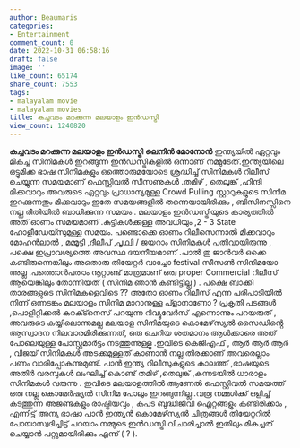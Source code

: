 ```yaml
---
author: Beaumaris
categories:
- Entertainment
comment_count: 0
date: 2022-10-31 06:58:16
draft: false
image: ''
like_count: 65174
share_count: 7553
tags:
- malayalam movie
- malayalam movies
title: കച്ചവടം മറക്കുന്ന മലയാളം ഇൻഡസ്ട്രി
view_count: 1240820
---
```


**കച്ചവടം മറക്കുന്ന മലയാളം ഇൻഡസ്ട്രി** **ലെനിൻ മോനോൻ** ഇന്ത്യയിൽ ഏറ്റവും മികച്ച സിനിമകൾ ഇറങ്ങുന്ന ഇൻഡസ്ട്രികളിൽ ഒന്നാണ് നമ്മുടേത്.ഇന്ത്യയിലെ ഒട്ടുമിക്ക ഭാഷ സിനിമകളും ഒത്തൊരുമയോടെ ശ്രദ്ധിച്ച് സിനിമകൾ റിലീസ് ചെയ്യുന്ന സമയമാണ് ഫെസ്റ്റിവൽ സീസണുകൾ .തമിഴ് , തെലുങ്ക് ,ഹിന്ദി മിക്കവാറും അവരുടെ ഏറ്റവും പ്രാധാന്യമുള്ള Crowd Pulling സ്റ്റാറുകളുടെ സിനിമ ഇറക്കുന്നതും മിക്കവാറും ഇതേ സമയങ്ങളിൽ തന്നെയായിരിക്കും , ബിസിനസ്സിനെ നല്ല രീതിയിൽ ബാധിക്കുന്ന സമയം . മലയാളം ഇൻഡസ്ട്രിയുടെ കാര്യത്തിൽ അത് ഓണം സമയമാണ് .കുട്ടികൾക്കുള്ള അവധിയും ,2 - 3 State ഹോളീഡേയ്സുമുള്ള സമയം. പണ്ടൊക്കെ ഓണം റിലീസെന്നാൽ മിക്കവാറും മോഹൻലാൽ , മമ്മൂട്ടി ,ദീലീപ് ,പൃഥ്വി / ജയറാം സിനിമകൾ പതിവായിരുന്നു , പക്ഷെ ഇപ്രാവശ്യത്തെ അവസ്ഥ ദയനീയമാണ് .പാൽ തു ജാൻവർ ഒക്കെ കണ്ടിരുന്നെങ്കിലും അതൊരു തിയേറ്റർ വാച്ചോ festival സീസൺ സിനിമയോ അല്ല .പത്തൊൻപതാം നൂറ്റാണ്ട് മാത്രമാണ് ഒരു proper Commercial റിലീസ് ആയെങ്കിലും തോന്നിയത് ( സിനിമ ഞാൻ കണ്ടിട്ടില്ല ) . പക്ഷെ ബാക്കി താരങ്ങളുടെ സിനിമകളെവിടെ ?? അതോ ഓണം റിലീസ് എന്ന പരിപാടിയിൽ നിന്ന് ഒന്നടങ്കം മലയാളം സിനിമ മാറാനുള്ള പ്ളാനാണോ ? പ്രകൃതി പടങ്ങൾ ,പൊളിറ്റിക്കൽ കറക്ട്നെസ് പറയുന്ന റിവ്യൂവേർസ് എന്നൊന്നും പറയരുത് , അവരുടെ കയ്യിലൊന്നുമല്ല മലയാള സിനിമയുടെ കൊമേഴ്‌സ്യൽ സൈഡിൻ്റെ ആസ്വാദന നിലവാരമിരിക്കുന്നത്, ഒരു ചെറിയ ശതമാനം ആൾക്കാരെ അത് പോലെയുള്ള പോസ്റ്റമാർട്ടം നടത്തുന്നുള്ളൂ .ഇവിടെ കെജിഎഫ് , ആർ ആർ ആർ , വിജയ് സിനിമകൾ അടക്കമുള്ളത് കാണാൻ നല്ല തിരക്കാണ് അവരെല്ലാം പണം വാരിപ്പോകുന്നുമുണ്ട്. പാൻ ഇന്ത്യ റിലീസുകളുടെ കാലത്ത് ,ഭാഷയുടെ അതിർ വരമ്പുകൾ ലംഘിച്ച് കൊണ്ട് തമിഴ് ,തെലുങ്ക് ,കന്നടയിൽ ധാരാളം സിനിമകൾ വരുന്നു . ഇവിടെ മലയാളത്തിൽ ആണേൽ ഫെസ്റ്റിവൽ സമയത്ത് ഒരു നല്ല കൊമേർഷ്യൽ സിനിമ പോലും ഇറങ്ങുന്നില്ല .വരൂ നമ്മൾക്ക് ഒളിച്ച് കടത്തുന്ന അജണ്ടകളും രാഷ്ട്രീയവും , കപട ബുദ്ധിജീവി ഐറ്റങ്ങളും കണ്ടിരിക്കാം , എന്നിട്ട് അന്യ ഭാഷാ പാൻ ഇന്ത്യൻ കൊമേഴ്‌സ്യൽ ചിത്രങ്ങൾ തിയേറ്ററിൽ പോയാസ്വദിച്ചിട്ട് പറയാം നമ്മുടെ ഇൻഡസ്ട്രി വിചാരിച്ചാൽ ഇതിലും മികച്ചത് ചെയ്യാൻ പറ്റുമായിരിക്കും എന്ന് ( ? ).
